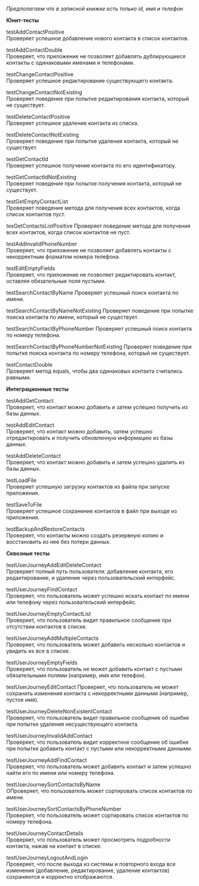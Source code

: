 *Предполагаем что в записной книжке есть только id, имя и телефон*

**Юнит-тесты**

testAddContactPositive  
Проверяет успешное добавление нового контакта в список контактов.

testAddContactDouble  
Проверяет, что приложение не позволяет добавлять дублирующиеся контакты с одинаковыми именами и телефонами.

testChangeContactPositive  
Проверяет успешное редактирование существующего контакта.

testChangeContactNotExisting  
Проверяет поведение при попытке редактирования контакта, который не существует.

testDeleteContactPositive  
Проверяет успешное удаление контакта из списка.

testDeleteContactNotExisting  
Проверяет поведение при попытке удаления контакта, который не существует.

testGetContactId  
Проверяет успешное получение контакта по его идентификатору.

testGetContactIdNotExisting  
Проверяет поведение при попытке получения контакта, который не существует.

testGetEmptyContactList  
Проверяет поведение метода для получения всех контактов, когда список контактов пуст.

tesGetContactsListPositive
Проверяет поведение метода для получения всех контактов, когда список контактов не пуст.

testAddInvalidPhoneNumber  
Проверяет, что приложение не позволяет добавлять контакты с некорректным форматом номера телефона.

testEditEmptyFields  
Проверяет, что приложение не позволяет редактировать контакт, оставляя обязательные поля пустыми.

testSearchContactByName 
Проверяет успешный поиск контакта по имени.

testSearchContactByNameNotExisting 
Проверяет поведение при попытке поиска контакта по имени, который не существует.

testSearchContactByPhoneNumber 
Проверяет успешный поиск контакта по номеру телефона.

testSearchContactByPhoneNumberNotExisting 
Проверяет поведение при попытке поиска контакта по номеру телефона, который не существует.

testContactDouble  
Проверяет метод equals, чтобы два одинаковых контакта считались равными.

**Интеграционные тесты**

testAddGetContact  
Проверяет, что контакт можно добавить и затем успешно получить из базы данных.

testAddEditContact  
Проверяет, что контакт можно добавить, затем успешно отредактировать и получить обновленную информацию из базы данных.

testAddDeleteContact  
Проверяет, что контакт можно добавить и затем успешно удалить из базы данных.

testLoadFile  
Проверяет успешную загрузку контактов из файла при запуске приложения.

testSaveToFile  
Проверяет успешное сохранение контактов в файл при выходе из приложения.

testBackupAndRestoreContacts  
Проверяет, что контакты можно создать резервную копию и восстановить из нее без потери данных.


**Сквозные тесты**

testUserJourneyAddEditDeleteContact  
Проверяет полный путь пользователя: добавление контакта, его редактирование, и удаление через пользовательский интерфейс.

testUserJourneyFindContact  
Проверяет, что пользователь может успешно искать контакт по имени или телефону через пользовательский интерфейс.

testUserJourneyEmptyContactList  
Проверяет, что пользователь видит правильное сообщение при отсутствии контактов в списке.

testUserJourneyAddMultipleContacts  
Проверяет, что пользователь может добавить несколько контактов и увидеть их все в списке.

testUserJourneyEmptyFields  
Проверяет, что пользователь не может добавить контакт с пустыми обязательными полями (например, имя или телефон).

testUserJourneyEditContact 
Проверяет, что пользователь не может сохранить изменения контакта с некорректными данными (например, пустое имя).

testUserJourneyDeleteNonExistentContact  
Проверяет, что пользователь видит правильное сообщение об ошибке при попытке удаления несуществующего контакта.

testUserJourneyInvalidAddContact  
Проверяет, что пользователь видит корректное сообщение об ошибке при попытке добавить контакт с пустыми или некорректными данными.

testUserJourneyAddFindContact  
Проверяет, что пользователь может добавить контакт и затем успешно найти его по имени или номеру телефона.

testUserJourneySortContactsByName  
ОПроверяет, что пользователь может сортировать список контактов по имени.

testUserJourneySortContactsByPhoneNumber  
Проверяет, что пользователь может сортировать список контактов по номеру телефона.

testUserJourneyContactDetails  
Проверяет, что пользователь может просмотреть подробности контакта, нажав на контакт в списке.


testUserJourneyLogoutAndLogin  
Проверяет, что после выхода из системы и повторного входа все изменения (добавление, редактирование, удаление контактов) сохраняются и корректно отображаются.

